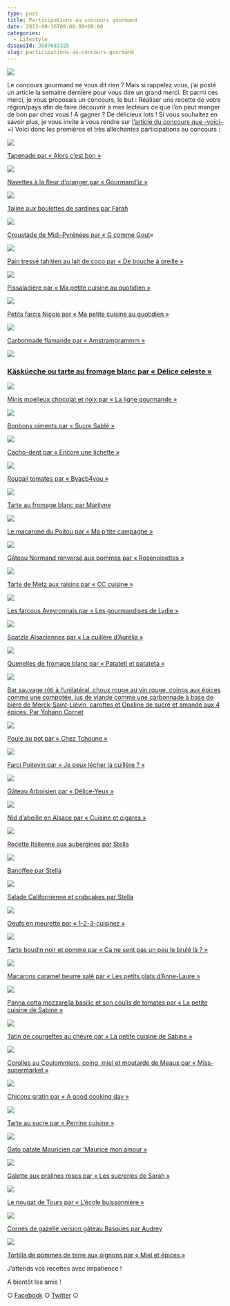 ```yaml
---
type: post
title: Participations au concours gourmand
date: 2013-09-16T08:08:00+00:00
categories:
  - Lifestyle
disqusId: 3587683325
slug: participations-au-concours-gourmand
---
```


![](http://www.crokmou.com/wp-content/uploads/2013/09/20110824-pusheen-burger1.gif)

Le concours gourmand ne vous dit rien ? Mais si rappelez vous, j’ai posté un article la semaine dernière pour vous dire un grand merci. Et parmi ces merci, je vous proposais un concours, le but : Réaliser une recette de votre région/pays afin de faire découvrir à mes lecteurs ce que l’on peut manger de bon par chez vous ! A gagner ? De délicieux lots ! Si vous souhaitez en savoir plus, je vous invite à vous rendre sur [l’article du concours que -voici-](http://www.crokmou.com/2013/09/1000-merci-et-un-concours.html) =) Voici donc les premières et très alléchantes participations au concours :

![](http://www.crokmou.com/wp-content/uploads/2013/09/89621674_p1.jpg)

[Tapenade par « Alors c’est bon »](http://alorscestbon.canalblog.com/archives/2013/09/07/27971637.html)

![](http://www.crokmou.com/wp-content/uploads/2013/11/8346944591.jpg)

[Navettes à la fleur d’oranger par « Gourmand’iz »](http://gourmandiz.hautetfort.com/archive/2013/09/03/navettes-5155284.html)

[![](http://www.crokmou.com/wp-content/uploads/2013/09/2012-09-10-18.26.48-300x1991-300x199.jpeg)](http://www.crokmou.com/wp-content/uploads/2013/09/2012-09-10-18.26.48-300x1991.jpeg)

[Tajine aux boulettes de sardines par Farah](https://lh3.googleusercontent.com/-C96pozng5QQ/UjatWOrEfAI/AAAAAAAAID8/9OG04eBbPFM/s842/tajine_boulette_sardines.jpg)

![](http://www.crokmou.com/wp-content/uploads/2013/09/89904041_p1.jpg)

[Croustade de Midi-Pyrénées par « G comme Gout](http://gcommegout.canalblog.com/archives/2013/09/17/28039532.html)« 

[![](http://www.crokmou.com/wp-content/uploads/2013/09/IMG_0728-225x3001-225x300.jpg)](http://www.crokmou.com/wp-content/uploads/2013/09/IMG_0728-225x3001.jpg)

[Pain tressé tahitien au lait de coco par « De bouche à oreille »](http://deboucheao.blogspot.be/2013/09/pain-tresse-tahitien-au-lait-de-coco.html)

[![](http://www.crokmou.com/wp-content/uploads/2013/09/pissaladiere-226x3001-226x300.jpg)](http://www.crokmou.com/wp-content/uploads/2013/09/pissaladiere-226x3001.jpg)

[Pissaladière par « Ma petite cuisine au quotidien »](http://juleacuisine.blogspot.fr/2013/09/pissaladiere-recette-nicoise.html)

<a name="more"></a>

[![](http://www.crokmou.com/wp-content/uploads/2013/09/farcies-nicois-300x2251-300x225.jpg)](http://www.crokmou.com/wp-content/uploads/2013/09/farcies-nicois-300x2251.jpg)

[Petits farcis Niçois par « Ma petite cuisine au quotidien »](http://juleacuisine.blogspot.fr/2013/09/petits-farcies-nicois.html)

![](http://www.crokmou.com/wp-content/uploads/2013/09/20130925-085521-300x2001.jpg)

[Carbonnade flamande par « Amstramgrammm »](http://amstramgrammm.wordpress.com/2013/09/25/carbonnades-flamandes-a-la-biere-brune/)

![](http://www.crokmou.com/wp-content/uploads/2013/09/tartefromageblanc1.jpg)

### [Käsküeche ou tarte au fromage blanc par « Délice celeste »](http://www.delice-celeste.com/kaskueche-tarte-au-fromage-blanc/)

[![](http://www.crokmou.com/wp-content/uploads/2013/09/Capture-d-E2-80-99e-CC-81cran-2013-09-25-a-CC-80-09.52.58-300x2091-300x209.png)](http://www.crokmou.com/wp-content/uploads/2013/09/Capture-d-E2-80-99e-CC-81cran-2013-09-25-a-CC-80-09.52.58-300x2091.png)

[Minis moelleux chocolat et noix par « La ligne gourmande »](http://lalignegourmande.fr/recettes/gateaux-et-cakes/mini-moelleux-chocolat-noix/)

![](http://www.crokmou.com/wp-content/uploads/2013/09/9-59621.jpg)

[Bonbons piments par « Sucre Sablé »](http://www.sucre-sable.com/article-bonbons-piments-120297361.html)

![](http://www.crokmou.com/wp-content/uploads/2013/09/90224634_p1.jpg)

[Cacho-dent par « Encore une lichette »](http://encorunelichette.canalblog.com/archives/2013/09/30/28119020.html)

![](http://www.crokmou.com/wp-content/uploads/2013/09/rougail-tomate-a1.jpg)

[Rougail tomates par « Byacb4you »](http://www.byacb4you.com/article-rougail-tomates-d-inspiration-malgache-120374384.html)

[![](http://www.crokmou.com/wp-content/uploads/2013/09/TARTE-AU-FROMAGE-BLANC-248x3001-248x300.jpg)](http://www.crokmou.com/wp-content/uploads/2013/09/TARTE-AU-FROMAGE-BLANC-248x3001.jpg)

[Tarte au fromage blanc par Marilyne](https://lh5.googleusercontent.com/-afMtzxxw-qM/UlE-mItPflI/AAAAAAAAIMQ/SlXYQJ9pu7g/s912/Capture%2520d%25E2%2580%2599e%25CC%2581cran%25202013-10-06%2520a%25CC%2580%252012.33.19.png)

[![](http://www.crokmou.com/wp-content/uploads/2013/09/Capture-d-E2-80-99e-CC-81cran-2013-10-06-a-CC-80-12.43.16-199x3001-199x300.png)](http://www.crokmou.com/wp-content/uploads/2013/09/Capture-d-E2-80-99e-CC-81cran-2013-10-06-a-CC-80-12.43.16-199x3001.png)

[Le macaroné du Poitou par « Ma p’tite campagne »](http://www.map-titecampagne.net/2013/10/05/le-macarone-du-poitou-concours-crokmou/)

![](http://www.crokmou.com/wp-content/uploads/2013/09/IMGP81201.jpg)

[Gâteau Normand renversé aux pommes par « Rosenoisettes »](http://rosenoisettes.blogspot.co.uk/2013/10/gateau-normand-renverse-aux-pommes-et.html)

[![](http://www.crokmou.com/wp-content/uploads/2013/09/tarte_raisins_01-199x3001-199x300.jpg)](http://www.crokmou.com/wp-content/uploads/2013/09/tarte_raisins_01-199x3001.jpg)

[Tarte de Metz aux raisins par « CC cuisine »](http://cc-cuisine.blogspot.fr/2013/10/tarte-de-metz-aux-raisins.html)

[![](http://www.crokmou.com/wp-content/uploads/2013/09/Les-far-C3-A7ous-Aveyronnais-Les-gourmandises-de-Lydie1.jpeg2_-300x2251-300x225.jpeg)](http://www.crokmou.com/wp-content/uploads/2013/09/Les-far-C3-A7ous-Aveyronnais-Les-gourmandises-de-Lydie1.jpeg2_-300x2251.jpeg)

[Les farcous Aveyronnais par « Les gourmandises de Lydie »](http://lesgourmandisesdelydie.blogspot.fr/2013/10/les-farcous-aveyronnais.html)

[![](http://www.crokmou.com/wp-content/uploads/2013/09/2012-09-08-03.16.02-300x2251-300x225.jpg)](http://www.crokmou.com/wp-content/uploads/2013/09/2012-09-08-03.16.02-300x2251.jpg)

[Spatzle Alsaciennes par « La cuillère d’Aurélia »](http://lacuilleredaurelia.blogspot.fr/2013/09/spatzle.html)

![](http://www.crokmou.com/wp-content/uploads/2013/09/quenelles-de-fromage-blanc-repas-du-vendredi-300x2001.gif)

[Quenelles de fromage blanc par « Patateti et patateta »](http://patatetietpatateta.wordpress.com/2013/10/11/recette-du-vendredi-quenelles-de-fromage-blanc-bibeleskas-knepfle/)

[![](http://www.crokmou.com/wp-content/uploads/2013/09/BAR-ROTIS-300x1721-300x172.png)](http://www.crokmou.com/wp-content/uploads/2013/09/BAR-ROTIS-300x1721.png)

[Bar sauvage rôti à l’unilatéral, choux rouge au vin rouge, coings aux épices comme une compotée, jus de viande comme une carbonnade à base de bière de Merck-Saint-Liévin, carottes et Opaline de sucre et amande aux 4 épices. Par Yohann Cornet](https://lh5.googleusercontent.com/-SaEK_EN_nLs/UmWERUIisCI/AAAAAAAAISM/tufEerpx-Js/s1280/Capture%2520d%25E2%2580%2599e%25CC%2581cran%25202013-10-21%2520a%25CC%2580%252021.44.07.png)

![](http://www.crokmou.com/wp-content/uploads/2013/09/90629111_p1.jpg)

[Poule au pot par « Chez Tchoune »](http://cheztchoune.canalblog.com/archives/2013/10/15/28220380.html)

![](http://www.crokmou.com/wp-content/uploads/2013/09/90634309_p1.jpg)

[Farci Poitevin par « Je peux lécher la cuillère ? »](http://atablejuliette.canalblog.com/archives/2013/10/15/28220696.html)

[![](http://www.crokmou.com/wp-content/uploads/2013/09/Capture-d-E2-80-99e-CC-81cran-2013-10-21-a-CC-80-21.49.11-225x3001-225x300.png)](http://www.crokmou.com/wp-content/uploads/2013/09/Capture-d-E2-80-99e-CC-81cran-2013-10-21-a-CC-80-21.49.11-225x3001.png)

[Gâteau Arboisien par « Délice-Yeux »](http://delice-yeux.over-blog.com/article-gateau-arboisien-noix-amandes-nappe-de-caramel-120636371.html)

![](http://www.crokmou.com/wp-content/uploads/2013/09/Nid-d-Abeille-Duo-1001.jpg)

[Nid d’abeille en Alsace par « Cuisine et cigares »](http://www.crokmou.com/wp-content/uploads/2013/09/Nid-d-Abeille-Duo-1001.jpg)

[![](http://www.crokmou.com/wp-content/uploads/2013/09/Aubergines-re-CC-81sultat-227x3001-227x300.jpg)](http://www.crokmou.com/wp-content/uploads/2013/09/Aubergines-re-CC-81sultat-227x3001.jpg)

[Recette Italienne aux aubergines par Stella](https://lh5.googleusercontent.com/-9gjJ_GbChaI/Um1Fzmax9yI/AAAAAAAAIV8/af_jyHoZ5SY/s912/Capture%2520d%25E2%2580%2599e%25CC%2581cran%25202013-10-27%2520a%25CC%2580%252017.50.17.png)

[![](http://www.crokmou.com/wp-content/uploads/2013/09/DSCN3250-216x3001-216x300.jpg)](http://www.crokmou.com/wp-content/uploads/2013/09/DSCN3250-216x3001.jpg)

[Banoffee par Stella](https://lh5.googleusercontent.com/-V1MJZvE4pSY/Um1F0MlH0kI/AAAAAAAAIWA/bdwT57h_R-o/s912/Capture%2520d%25E2%2580%2599e%25CC%2581cran%25202013-10-27%2520a%25CC%2580%252017.52.41.png)

[![](http://www.crokmou.com/wp-content/uploads/2013/09/DSCN3364-217x3001-217x300.jpg)](http://www.crokmou.com/wp-content/uploads/2013/09/DSCN3364-217x3001.jpg)

[Salade Californienne et crabcakes par Stella](https://lh4.googleusercontent.com/-pmHc1L7kJDM/Um1F0bK56bI/AAAAAAAAIWE/q7yMhBlHPQk/s912/Capture%2520d%25E2%2580%2599e%25CC%2581cran%25202013-10-27%2520a%25CC%2580%252017.47.24.png)

![](http://www.crokmou.com/wp-content/uploads/2013/09/oeufs-meurette-300x2251.jpg)

[Oeufs en meurette par « 1-2-3-cuisinez »](http://123cuisinez.fr/oeufs-en-meurette.html)

![](http://www.crokmou.com/wp-content/uploads/2013/09/90811990_p1.jpg)

[Tarte boudin noir et pomme par « Ca ne sent pas un peu le brulé là ? »](http://virginiemoreau.canalblog.com/archives/2013/10/23/28264127.html)

[![](http://www.crokmou.com/wp-content/uploads/2013/09/Capture-d-E2-80-99e-CC-81cran-2013-10-27-a-CC-80-18.02.47-300x2241-300x224.png)](http://www.crokmou.com/wp-content/uploads/2013/09/Capture-d-E2-80-99e-CC-81cran-2013-10-27-a-CC-80-18.02.47-300x2241.png)

[Macarons caramel beurre salé par « Les petits plats d’Anne-Laure »](http://www.annelaure-cuisine.fr/macaroncaramelbeurresale.html)

![](http://www.crokmou.com/wp-content/uploads/2013/09/89546604_p1.jpg)

[Panna cotta mozzarella basilic et son coulis de tomates par « La petite cuisine de Sabine »](http://mellevermo.canalblog.com/archives/2013/10/24/27938295.html)

![](http://www.crokmou.com/wp-content/uploads/2013/09/89265041_p1.jpg)

[Tatin de courgettes au chèvre par « La petite cuisine de Sabine »](http://mellevermo.canalblog.com/archives/2013/10/27/27886087.html)

![](http://www.crokmou.com/wp-content/uploads/2013/09/DSC_71701.jpg)

[Corolles au Coulommiers, coing, miel et moutarde de Meaux par « Miss-supermarket »](http://www.miss-supermarket.fr/corolles-au-coulommiers-coing-miel-et-moutarde-de-meaux/)

![](http://www.crokmou.com/wp-content/uploads/2013/09/Recette-de-chicons-au-gratin-ou-endives-au-jambon2-580x4351.jpg)

[Chicons gratin par « A good cooking day »](http://www.agoodcookingday.com/recette-de-chicons-au-gratin-ou-endives-au-jambon/)

![](http://www.crokmou.com/wp-content/uploads/2013/09/ob_24d7a65c214da3cec5b99b03b55e7d68_tarte-sucre-31.jpg)

[Tarte au sucre par « Perrine cuisine »](http://perrinecuisine.overblog.com/2013/10/tarte-au-sucre-lorraine.html)

[![](http://www.crokmou.com/wp-content/uploads/2013/09/photo_blog-300x2251-300x225.jpg)](http://www.crokmou.com/wp-content/uploads/2013/09/photo_blog-300x2251.jpg)

[Gato patate Mauricien par ‘Maurice mon amour »](http://mauricemonamour.blogspot.be/2013/10/gato-patate.html#comment-form)

![](http://www.crokmou.com/wp-content/uploads/2013/09/910451391.jpg)

[Galette aux pralines roses par « Les sucreries de Sarah »](http://sucreriesdesarah.canalblog.com/archives/2013/10/29/28319469.html)

[![](http://1.bp.blogspot.com/-DFaBZJr-Prc/UnAij55HvAI/AAAAAAAAAyM/U01MBvqjDjE/s320/P1040046a.jpg)](http://1.bp.blogspot.com/-DFaBZJr-Prc/UnAij55HvAI/AAAAAAAAAyM/U01MBvqjDjE/s640/P1040046a.jpg)

[Le nougat de Tours par « L’école buissonnière »](http://ecolebuissonniere.blogspot.be/2013/10/le-nougat-de-tours.html)

[![](http://www.crokmou.com/wp-content/uploads/2013/09/Sans-titre-3-300x2251-300x225.jpg)](http://www.crokmou.com/wp-content/uploads/2013/09/Sans-titre-3-300x2251.jpg)

[Cornes de gazelle version gâteau Basques par Audrey](https://lh3.googleusercontent.com/-rXvyzZIUik8/UnOZdeYCtxI/AAAAAAAAIZY/T72Xabml4D0/s800/Capture%2520d%25E2%2580%2599e%25CC%2581cran%25202013-11-01%2520a%25CC%2580%252013.04.15.png)

[![](http://www.crokmou.com/wp-content/uploads/2013/09/IMG_6920-195x3001-195x300.jpg)](http://www.crokmou.com/wp-content/uploads/2013/09/IMG_6920-195x3001.jpg)

[Tortilla de pommes de terre aux oignons par « Miel et épices »](http://www.mieletepices.blogspot.be/2013/10/tortilla-de-pommes-de-terre-aux-oignons.html#more)

J’attends vos recettes avec impatience !

A bientôt les amis !

○ [Facebook](https://www.facebook.com/crokmou.blog) ○ [Twitter](https://twitter.com/Crokmou) ○
